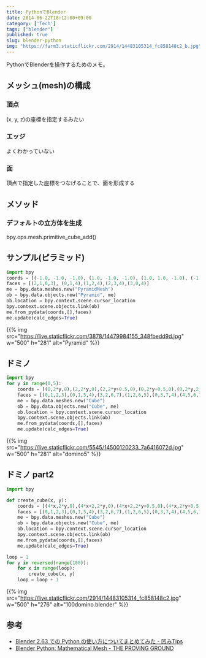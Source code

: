```yaml
---
title: PythonでBlender
date: 2014-06-22T18:12:00+09:00
category: ['Tech']
tags: ["blender"]
published: true
slug: blender-python
img: "https://farm3.staticflickr.com/2914/14483105314_fc858148c2_b.jpg"
---
```


PythonでBlenderを操作するためのメモ。

## メッシュ(mesh)の構成
### 頂点
(x, y, z)の座標を指定するみたい

### エッジ
よくわかっていない

### 面
頂点で指定した座標をつなげることで、面を形成する

## メソッド
### デフォルトの立方体を生成
bpy.ops.mesh.primitive_cube_add()


## サンプル(ピラミッド)

```python
import bpy
coords = [(-1.0, -1.0, -1.0), (1.0, -1.0, -1.0), (1.0, 1.0, -1.0), (-1.0, 1.0,-1.0), (0.0,0.0,1.0)]
faces = [(2,1,0,3), (0,1,4),(1,2,4),(2,3,4),(3,0,4)]
me = bpy.data.meshes.new("PyramidMesh")
ob = bpy.data.objects.new("Pyramid", me)
ob.location = bpy.context.scene.cursor_location
bpy.context.scene.objects.link(ob)
me.from_pydata(coords,[],faces)
me.update(calc_edges=True)
```

{{% img src="https://live.staticflickr.com/3878/14479984155_348fbedd9d.jpg" w="500" h="281" alt="Pyramid" %}}


## ドミノ

```python
import bpy
for y in range(0,5):
	coords = [(0,2*y,0),(2,2*y,0),(2,2*y+0.5,0),(0,2*y+0.5,0),(0,2*y,2),(2,2*y,2),(2,2*y+0.5,2),(0,2*y+0.5,2)] 
	faces = [(0,1,2,3),(0,1,5,4),(3,2,6,7),(1,2,6,5),(0,3,7,4),(4,5,6,7)]
	me = bpy.data.meshes.new("Cube")
	ob = bpy.data.objects.new("Cube", me)
	ob.location = bpy.context.scene.cursor_location
	bpy.context.scene.objects.link(ob)
	me.from_pydata(coords,[],faces)
	me.update(calc_edges=True)
```

{{% img src="https://live.staticflickr.com/5545/14500120233_7a6416072d.jpg" w="500" h="281" alt="domino5" %}}


## ドミノ part2

```python
import bpy

def create_cube(x, y):
	coords = [(4*x,2*y,0),(4*x+2,2*y,0),(4*x+2,2*y+0.5,0),(4*x,2*y+0.5,0),(4*x,2*y,2),(4*x+2,2*y,2),(4*x+2,2*y+0.5,2),(4*x,2*y+0.5,2)] 
	faces = [(0,1,2,3),(0,1,5,4),(3,2,6,7),(1,2,6,5),(0,3,7,4),(4,5,6,7)]
	me = bpy.data.meshes.new("Cube")
	ob = bpy.data.objects.new("Cube", me)
	ob.location = bpy.context.scene.cursor_location
	bpy.context.scene.objects.link(ob)
	me.from_pydata(coords,[],faces)
	me.update(calc_edges=True)

loop = 1 
for y in reversed(range(100)):
	for x in range(loop):
		create_cube(x, y)
	loop = loop + 1
```


{{% img src="https://live.staticflickr.com/2914/14483105314_fc858148c2.jpg" w="500" h="276" alt="100domino.blender" %}}


## 参考

- [Blender 2\.63 での Python の使い方についてまとめてみた \- 凹みTips](http://tips.hecomi.com/entry/20120818/1345307205)
- [Blender Python: Mathematical Mesh \- THE PROVING GROUND](http://wiki.theprovingground.org/blender-py-mathmesh)
